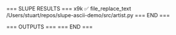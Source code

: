 === SLUPE RESULTS ===
x9k ✅ file_replace_text /Users/stuart/repos/slupe-ascii-demo/src/artist.py
=== END ===

=== OUTPUTS ===
=== END ===